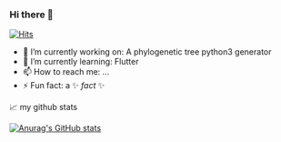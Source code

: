 ### Hi there 👋

[![Hits](https://hits.seeyoufarm.com/api/count/incr/badge.svg?url=https%3A%2F%2Fgithub.com%2FfayssalElAnsari&count_bg=%2379C83D&title_bg=%23555555&icon=&icon_color=%23E7E7E7&title=hits&edge_flat=false)](https://hits.seeyoufarm.com)

- 🔭 I’m currently working on: A phylogenetic tree python3 generator
- 🌱 I’m currently learning: Flutter
- 📫 How to reach me: ...
- ⚡ Fun fact: a ✨ _fact_ ✨


📈 my github stats

[![Anurag's GitHub stats](https://github-readme-stats.vercel.app/api?username=fayssalElAnsari)](https://github.com/anuraghazra/github-readme-stats)


